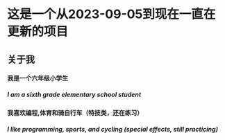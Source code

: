 <h1>这是一个从2023-09-05到现在一直在更新的项目</h1>
<h2>关于我</h2>
<h4>我是一个六年级小学生</h4>
<h5>I am a sixth grade elementary school student<h5>
<h4>我喜欢编程,体育和骑自行车（特技类，还在练习）</h4>
<h5>I like programming, sports, and cycling (special effects, still practicing)</h5>

